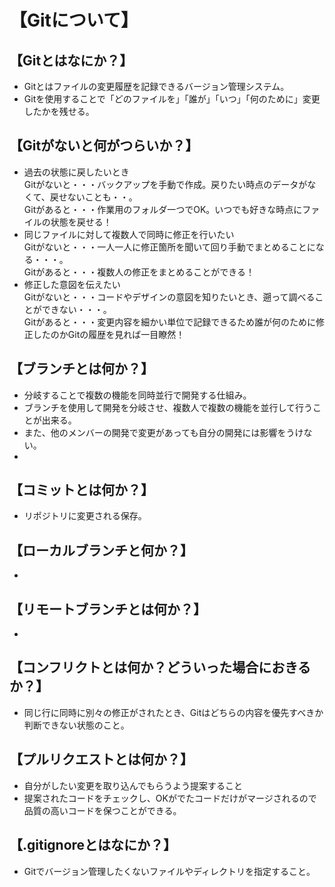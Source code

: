 # 【Gitについて】  

## 【Gitとはなにか？】  
- Gitとはファイルの変更履歴を記録できるバージョン管理システム。  
- Gitを使用することで「どのファイルを」「誰が」「いつ」「何のために」変更したかを残せる。  

## 【Gitがないと何がつらいか？】  
- 過去の状態に戻したいとき  
Gitがないと・・・バックアップを手動で作成。戻りたい時点のデータがなくて、戻せないことも・・。  
Gitがあると・・・作業用のフォルダ一つでOK。いつでも好きな時点にファイルの状態を戻せる！  
- 同じファイルに対して複数人で同時に修正を行いたい  
Gitがないと・・・一人一人に修正箇所を聞いて回り手動でまとめることになる・・・。  
Gitがあると・・・複数人の修正をまとめることができる！  
- 修正した意図を伝えたい  
Gitがないと・・・コードやデザインの意図を知りたいとき、遡って調べることができない・・・。  
Gitがあると・・・変更内容を細かい単位で記録できるため誰が何のために修正したのかGitの履歴を見れば一目瞭然！  

## 【ブランチとは何か？】  
- 分岐することで複数の機能を同時並行で開発する仕組み。    
- ブランチを使用して開発を分岐させ、複数人で複数の機能を並行して行うことが出来る。  
- また、他のメンバーの開発で変更があっても自分の開発には影響をうけない。  
-

## 【コミットとは何か？】　
- リポジトリに変更される保存。  

## 【ローカルブランチと何か？】  
-

## 【リモートブランチとは何か？】  
-

## 【コンフリクトとは何か？どういった場合におきるか？】  
- 同じ行に同時に別々の修正がされたとき、Gitはどちらの内容を優先すべきか判断できない状態のこと。  

## 【プルリクエストとは何か？】  
- 自分がしたい変更を取り込んでもらうよう提案すること  
- 提案されたコードをチェックし、OKがでたコードだけがマージされるので品質の高いコードを保つことができる。  

## 【.gitignoreとはなにか？】  
- Gitでバージョン管理したくないファイルやディレクトリを指定すること。  
